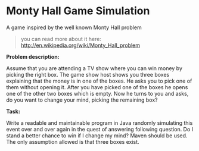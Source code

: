 # Monty Hall Game Simulation

A game inspired by the well known Monty Hall problem


>you can read more about it here:
http://en.wikipedia.org/wiki/Monty_Hall_problem

**Problem description:**

Assume that you are attending a TV show where you can win money by picking the right box. The game show host shows you three boxes explaining that the money is in one of the boxes. He asks you to pick one of them without opening it. After you have picked one of the boxes he opens one of the other two boxes which is empty. Now he turns to you and asks, do you want to change your mind, picking the remaining box?


**Task:**

Write a readable and maintainable program in Java randomly simulating this event over and over again in the quest of answering following question. Do I stand a better chance to win if I change my mind? Maven should be used. The only assumption allowed is that three boxes exist.
